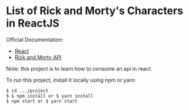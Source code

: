 # List of Rick and Morty's Characters in ReactJS

Official Documentation:
* [React](https://reactjs.org/)
* [Rick and Morty API](https://rickandmortyapi.com/documentation)

Note: this project is to learn how to consume an api in react.

To run this project, install it locally using npm or yarn:

```
$ cd .../project
$ $ npm install or $ yarn install
$ npm start or $ yarn start
```


